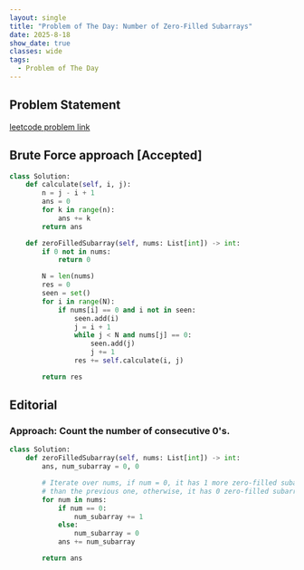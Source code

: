 ```yaml
---
layout: single
title: "Problem of The Day: Number of Zero-Filled Subarrays"
date: 2025-8-18
show_date: true
classes: wide
tags:
  - Problem of The Day
---
```


## Problem Statement

[leetcode problem link](https://leetcode.com/problems/number-of-zero-filled-subarrays/description/?envType=daily-question&envId=2025-08-19)

## Brute Force approach [Accepted]

```python
class Solution:
    def calculate(self, i, j):
        n = j - i + 1
        ans = 0
        for k in range(n):
            ans += k
        return ans

    def zeroFilledSubarray(self, nums: List[int]) -> int:
        if 0 not in nums:
            return 0

        N = len(nums)
        res = 0
        seen = set()
        for i in range(N):
            if nums[i] == 0 and i not in seen:
                seen.add(i)
                j = i + 1
                while j < N and nums[j] == 0:
                    seen.add(j)
                    j += 1
                res += self.calculate(i, j)

        return res

```

## Editorial

### Approach: Count the number of consecutive 0's.

```python
class Solution:
    def zeroFilledSubarray(self, nums: List[int]) -> int:
        ans, num_subarray = 0, 0

        # Iterate over nums, if num = 0, it has 1 more zero-filled subarray
        # than the previous one, otherwise, it has 0 zero-filled subarray.
        for num in nums:
            if num == 0:
                num_subarray += 1
            else:
                num_subarray = 0
            ans += num_subarray

        return ans
```
